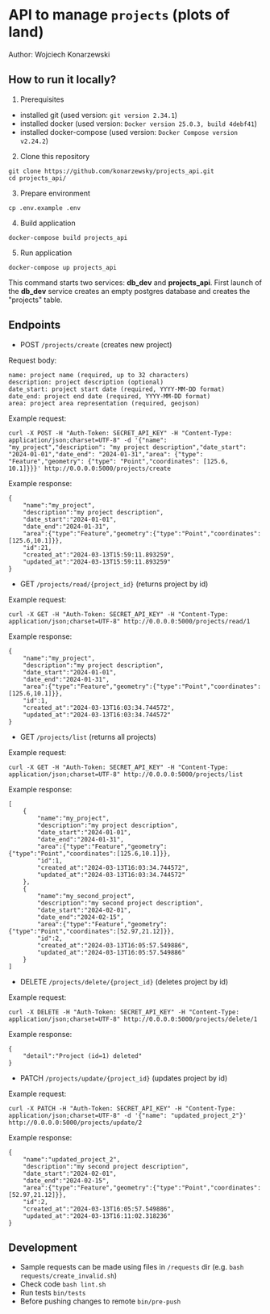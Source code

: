 # API to manage ```projects``` (plots of land)
Author: Wojciech Konarzewski

## How to run it locally?

1. Prerequisites
- installed git (used version: ```git version 2.34.1```)
- installed docker (used version: ```Docker version 25.0.3, build 4debf41```)
- installed docker-compose (used version: ```Docker Compose version v2.24.2```)

2. Clone this repository
```
git clone https://github.com/konarzewsky/projects_api.git
cd projects_api/
```

3. Prepare environment
```
cp .env.example .env
```

4. Build application
```
docker-compose build projects_api
```

5. Run application
```
docker-compose up projects_api
```
This command starts two services: **db_dev** and **projects_api**. First launch of the **db_dev** service creates an empty postgres database and creates the "projects" table.

## Endpoints

- POST ```/projects/create``` (creates new project)

Request body:
```
name: project name (required, up to 32 characters)
description: project description (optional)
date_start: project start date (required, YYYY-MM-DD format)
date_end: project end date (required, YYYY-MM-DD format)
area: project area representation (required, geojson)
```
Example request:
```
curl -X POST -H "Auth-Token: SECRET_API_KEY" -H "Content-Type: application/json;charset=UTF-8" -d '{"name": "my_project","description": "my project description","date_start": "2024-01-01","date_end": "2024-01-31","area": {"type": "Feature","geometry": {"type": "Point","coordinates": [125.6, 10.1]}}}' http://0.0.0.0:5000/projects/create
```
Example response:
```
{
    "name":"my_project",
    "description":"my project description",
    "date_start":"2024-01-01",
    "date_end":"2024-01-31",
    "area":{"type":"Feature","geometry":{"type":"Point","coordinates":[125.6,10.1]}},
    "id":21,
    "created_at":"2024-03-13T15:59:11.893259",
    "updated_at":"2024-03-13T15:59:11.893259"
}
```

- GET ```/projects/read/{project_id}``` (returns project by id)

Example request:
```
curl -X GET -H "Auth-Token: SECRET_API_KEY" -H "Content-Type: application/json;charset=UTF-8" http://0.0.0.0:5000/projects/read/1
```
Example response:
```
{
    "name":"my_project",
    "description":"my project description",
    "date_start":"2024-01-01",
    "date_end":"2024-01-31",
    "area":{"type":"Feature","geometry":{"type":"Point","coordinates":[125.6,10.1]}},
    "id":1,
    "created_at":"2024-03-13T16:03:34.744572",
    "updated_at":"2024-03-13T16:03:34.744572"
}
```

- GET ```/projects/list``` (returns all projects)

Example request:
```
curl -X GET -H "Auth-Token: SECRET_API_KEY" -H "Content-Type: application/json;charset=UTF-8" http://0.0.0.0:5000/projects/list
```
Example response:
```
[
    {
        "name":"my_project",
        "description":"my project description",
        "date_start":"2024-01-01",
        "date_end":"2024-01-31",
        "area":{"type":"Feature","geometry":{"type":"Point","coordinates":[125.6,10.1]}},
        "id":1,
        "created_at":"2024-03-13T16:03:34.744572",
        "updated_at":"2024-03-13T16:03:34.744572"
    },
    {
        "name":"my_second_project",
        "description":"my second project description",
        "date_start":"2024-02-01",
        "date_end":"2024-02-15",
        "area":{"type":"Feature","geometry":{"type":"Point","coordinates":[52.97,21.12]}},
        "id":2,
        "created_at":"2024-03-13T16:05:57.549886",
        "updated_at":"2024-03-13T16:05:57.549886"
    }
]
```

- DELETE ```/projects/delete/{project_id}``` (deletes project by id)

Example request:
```
curl -X DELETE -H "Auth-Token: SECRET_API_KEY" -H "Content-Type: application/json;charset=UTF-8" http://0.0.0.0:5000/projects/delete/1
```
Example response:
```
{
    "detail":"Project (id=1) deleted"
}
```

- PATCH ```/projects/update/{project_id}``` (updates project by id)

Example request:
```
curl -X PATCH -H "Auth-Token: SECRET_API_KEY" -H "Content-Type: application/json;charset=UTF-8" -d '{"name": "updated_project_2"}' http://0.0.0.0:5000/projects/update/2
```
Example response:
```
{
    "name":"updated_project_2",
    "description":"my second project description",
    "date_start":"2024-02-01",
    "date_end":"2024-02-15",
    "area":{"type":"Feature","geometry":{"type":"Point","coordinates":[52.97,21.12]}},
    "id":2,
    "created_at":"2024-03-13T16:05:57.549886",
    "updated_at":"2024-03-13T16:11:02.318236"
}
```

## Development

- Sample requests can be made using files in ```/requests``` dir (e.g. ```bash requests/create_invalid.sh```)
- Check code ```bash lint.sh```
- Run tests ```bin/tests```
- Before pushing changes to remote ```bin/pre-push```

